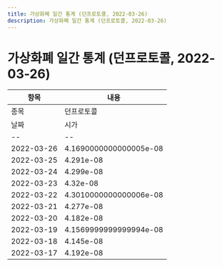 ```yaml
---
title: 가상화폐 일간 통계 (던프로토콜, 2022-03-26)
description: 가상화폐 일간 통계 (던프로토콜, 2022-03-26)
---
```


가상화폐 일간 통계 (던프로토콜, 2022-03-26)
===

|항목|내용|
|--|--|
|종목|던프로토콜||마켓|BTC-DAWN||종류|일 단위 캔들||기간|2022-03-17T09:00:00 - 2022-03-26T09:00:00|
|날짜|시가|저가|고가|종가|비고|
|--|--|--|--|--|--|
|2022-03-26|4.1690000000000005e-08|4.1690000000000005e-08|4.1690000000000005e-08|4.1690000000000005e-08|    |
|2022-03-25|4.291e-08|4.185e-08|4.291e-08|4.255e-08|    |
|2022-03-24|4.299e-08|4.221e-08|4.299e-08|4.245e-08|    |
|2022-03-23|4.32e-08|4.216e-08|4.32e-08|4.299e-08|    |
|2022-03-22|4.3010000000000006e-08|4.2840000000000005e-08|4.3300000000000004e-08|4.2969999999999994e-08|    |
|2022-03-21|4.277e-08|4.277e-08|4.615e-08|4.328e-08|    |
|2022-03-20|4.182e-08|4.182e-08|4.182e-08|4.182e-08|    |
|2022-03-19|4.1569999999999994e-08|4.138e-08|4.203e-08|4.182e-08|    |
|2022-03-18|4.145e-08|4.145e-08|4.145e-08|4.145e-08|    |
|2022-03-17|4.192e-08|4.1069999999999997e-08|4.192e-08|4.114e-08|    |
